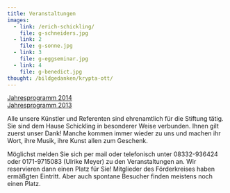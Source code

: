 ```yaml
---
title: Veranstaltungen
images:
  - link: /erich-schickling/
    file: g-schneiders.jpg
  - link: 2
    file: g-sonne.jpg
  - link: 3
    file: g-eggseminar.jpg
  - link: 4
    file: g-benedict.jpg
thought: /bildgedanken/krypta-ott/
---
```


[Jahresprogramm 2014](/veranstaltungen/2014/)   
[Jahresprogramm 2013](/veranstaltungen/2013/)    Alle unsere Künstler und Referenten sind ehrenamtlich für die Stiftung tätig. Sie sind dem Hause Schickling in besonderer Weise verbunden. Ihnen gilt zuerst unser Dank! Manche kommen immer wieder zu uns und machen ihr Wort, ihre Musik, ihre Kunst allen zum Geschenk. Möglichst melden Sie sich per mail oder telefonisch unter 08332-936424 oder 0171-9715083 (Ulrike Meyer) zu den Veranstaltungen an. Wir reservieren dann einen Platz für Sie! Mitglieder des Förderkreises haben ermäßgten Eintritt.Aber auch spontane Besucher finden meistens noch einen Platz.
